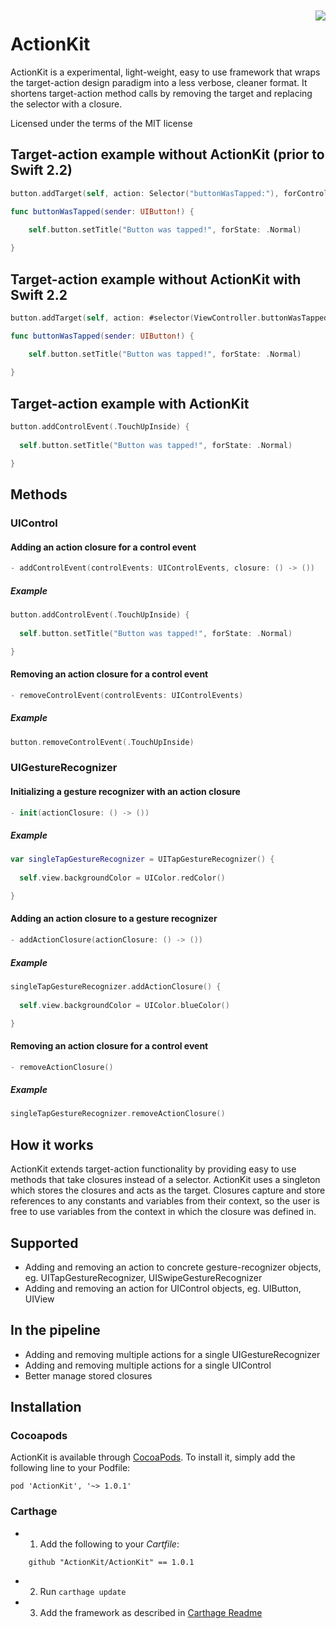 <img src="https://img.shields.io/badge/Carthage-compatible-4BC51D.svg?style=flat" align="right" vspace="2px">

# ActionKit
ActionKit is a experimental, light-weight, easy to use framework that wraps the target-action design paradigm into a less verbose, cleaner format. It shortens target-action method calls by removing the target and replacing the selector with a closure.

Licensed under the terms of the MIT license

## Target-action example without ActionKit (prior to Swift 2.2)
```swift
button.addTarget(self, action: Selector("buttonWasTapped:"), forControlEvents: .TouchUpInside)
```


```swift
func buttonWasTapped(sender: UIButton!) {

    self.button.setTitle("Button was tapped!", forState: .Normal)
    
}
```

## Target-action example without ActionKit with Swift 2.2
```swift
button.addTarget(self, action: #selector(ViewController.buttonWasTapped(_:)), forControlEvents: .TouchUpInside)
```


```swift
func buttonWasTapped(sender: UIButton!) {

    self.button.setTitle("Button was tapped!", forState: .Normal)
    
}
```

## Target-action example with ActionKit
```swift
button.addControlEvent(.TouchUpInside) {
  
  self.button.setTitle("Button was tapped!", forState: .Normal)

}
```

## Methods
### UIControl
#### Adding an action closure for a control event
```swift
- addControlEvent(controlEvents: UIControlEvents, closure: () -> ())
```
##### Example
```swift
button.addControlEvent(.TouchUpInside) {
  
  self.button.setTitle("Button was tapped!", forState: .Normal)

}
```
#### Removing an action closure for a control event
```swift
- removeControlEvent(controlEvents: UIControlEvents)
```
##### Example
```swift
button.removeControlEvent(.TouchUpInside)
```
### UIGestureRecognizer
#### Initializing a gesture recognizer with an action closure
```swift
- init(actionClosure: () -> ())
```
##### Example
```swift
var singleTapGestureRecognizer = UITapGestureRecognizer() {
  
  self.view.backgroundColor = UIColor.redColor()

}
```
#### Adding an action closure to a gesture recognizer
```swift
- addActionClosure(actionClosure: () -> ())
```
##### Example
```swift
singleTapGestureRecognizer.addActionClosure() {
  
  self.view.backgroundColor = UIColor.blueColor()

}
```
#### Removing an action closure for a control event
```swift
- removeActionClosure()
```
##### Example
```swift
singleTapGestureRecognizer.removeActionClosure()
```

## How it works
ActionKit extends target-action functionality by providing easy to use methods that take closures instead of a selector. ActionKit uses a singleton which stores the closures and acts as the target. Closures capture and store references to any constants and variables from their context, so the user is free to use variables from the context in which the closure was defined in.

## Supported
- Adding and removing an action to concrete gesture-recognizer objects, eg. UITapGestureRecognizer, UISwipeGestureRecognizer
- Adding and removing an action for UIControl objects, eg. UIButton, UIView

## In the pipeline
- Adding and removing multiple actions for a single UIGestureRecognizer
- Adding and removing multiple actions for a single UIControl
- Better manage stored closures

## Installation


### Cocoapods
 ActionKit is available through [CocoaPods](http://cocoapods.org). To install
 it, simply add the following line to your Podfile:
 
    pod 'ActionKit', '~> 1.0.1'

### Carthage

- 1. Add the following to your *Cartfile*:

```
    github "ActionKit/ActionKit" == 1.0.1
``` 
   
- 2. Run `carthage update`
- 3. Add the framework as described in [Carthage Readme](https://github.com/Carthage/Carthage#adding-frameworks-to-an-application)
